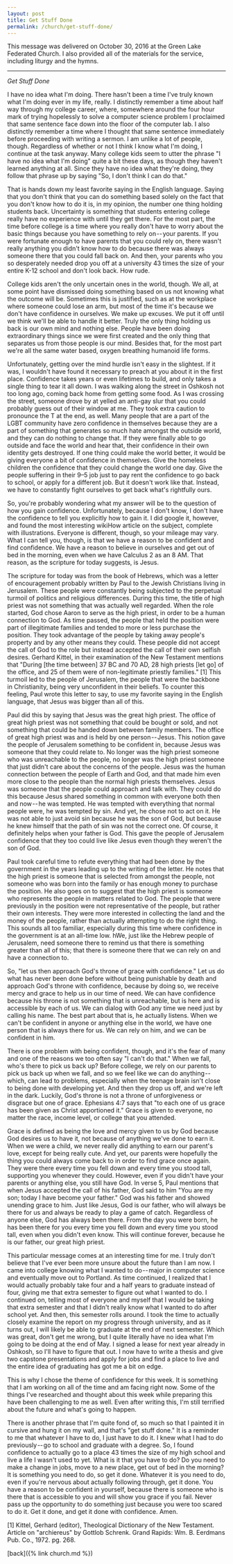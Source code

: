 ```yaml
---
layout: post
title: Get Stuff Done
permalink: /church/get-stuff-done/
---
```


This message was delivered on October 30, 2016 at the Green Lake Federated Church. 
I also provided all of the materials for the service, including liturgy and the hymns. 

* * * 

_Get Stuff Done_

I have no idea what I'm doing. There hasn't been a time I've truly known what I'm doing ever in my life, really. I distinctly remember a time about half way through my college career, where, somewhere around the four hour mark of trying hopelessly to solve a computer science problem I proclaimed that same sentence face down into the floor of the computer lab. I also distinctly remember a time where I thought that same sentence immediately before proceeding with writing a sermon. I am unlike a lot of people, though. Regardless of whether or not I think I know what I'm doing, I continue at the task anyway. Many college kids seem to utter the phrase "I have no idea what I'm doing" quite a bit these days, as though they haven't learned anything at all. Since they have no idea what they're doing, they follow that phrase up by saying "So, I don't think I can do that."


That is hands down my least favorite saying in the English language. Saying that you don't think that you can do something based solely on the fact that you don't know how to do it is, in my opinion, the number one thing holding students back. Uncertainty is something that students entering college really have no experience with until they get there. For the most part, the time before college is a time where you really don't have to worry about the basic things because you have something to rely on -- your parents. If you were fortunate enough to have parents that you could rely on, there wasn't really anything you didn't know how to do because there was always someone there that you could fall back on. And then, your parents who you so desperately needed drop you off at a university 43 times the size of your entire K-12 school and don't look back. How rude.


College kids aren't the only uncertain ones in the world, though. We all, at some point have dismissed doing something based on us not knowing what the outcome will be.  Sometimes this is justified, such as at the workplace where someone could lose an arm, but most of the time it's because we don't have confidence in ourselves. We make up excuses. We put it off until we think we'll be able to handle it better. Truly the only thing holding us back is our own mind and nothing else. People have been doing extraordinary things since we were first created and the only thing that separates us from those people is our mind. Besides that, for the most part we're all the same water based, oxygen breathing humanoid life forms.


Unfortunately, getting over the mind hurdle isn't easy in the slightest. If it was, I wouldn't have found it necessary to preach at you about it in the first place. Confidence takes years or even lifetimes to build, and only takes a single thing to tear it all down. I was walking along the street in Oshkosh not too long ago, coming back home from getting some food. As I was crossing the street, someone drove by at yelled an anti-gay slur that you could probably guess out of their window at me. They took extra caution to pronounce the T at the end, as well. Many people that are a part of the LGBT community have zero confidence in themselves because they are a part of something that generates so much hate amongst the outside world, and they can do nothing to change that. If they were finally able to go outside and face the world and hear that, their confidence in their own identity gets destroyed. If one thing could make the world better, it would be giving everyone a bit of confidence in themselves. Give the homeless children the confidence that they could change the world one day. Give the people suffering in their 9–5 job just to pay rent the confidence to go back to school, or apply for a different job. But it doesn't work like that. Instead, we have to constantly fight ourselves to get back what's rightfully ours.


So, you're probably wondering what my answer will be to the question of how you gain confidence. Unfortunately, because I don't know, I don't have the confidence to tell you explicitly how to gain it. I did google it, however, and found the most interesting wikiHow article on the subject, complete with illustrations. Everyone is different, though, so your mileage may vary. What I can tell you, though, is that we have a reason to be confident and find confidence. We have a reason to believe in ourselves and get out of bed in the morning, even when we have Calculus 2 as an 8 AM. That reason, as the scripture for today suggests, is Jesus.


The scripture for today was from the book of Hebrews, which was a letter of encouragement probably written by Paul to the Jewish Christians living in Jerusalem. These people were constantly being subjected to the perpetual turmoil of politics and religious differences. During this time, the title of high priest was not something that was actually well regarded. When the role started, God chose Aaron to serve as the high priest, in order to be a human connection to God. As time passed, the people that held the position were part of illegitimate families and tended to more or less purchase the position. They took advantage of the people by taking away people's property and by any other means they could. These people did not accept the call of God to the role but instead accepted the call of their own selfish desires. Gerhard Kittel, in their examination of the New Testament mentions that "During [the time between] 37 BC and 70 AD, 28 high priests [let go] of the office, and 25 of them were of non-legitimate priestly families." [1] This turmoil led to the people of Jerusalem, the people that were the backbone in Christianity, being very unconfident in their beliefs. To counter this feeling, Paul wrote this letter to say, to use my favorite saying in the English language, that Jesus was bigger than all of this.


Paul did this by saying that Jesus was the great high priest. The office of great high priest was not something that could be bought or sold, and not something that could be handed down between family members. The office of great high priest was and is held by one person -- Jesus. This notion gave the people of Jerusalem something to be confident in, because Jesus was someone that they could relate to. No longer was the high priest someone who was unreachable to the people, no longer was the high priest someone that just didn't care about the concerns of the people. Jesus was the human connection between the people of Earth and God, and that made him even more close to the people than the normal high priests themselves. Jesus was someone that the people could approach and talk with. They could do this because Jesus shared something in common with everyone both then and now -- he was tempted. He was tempted with everything that normal people were, he was tempted by sin. And yet, he chose not to act on it. He was not able to just avoid sin because he was the son of God, but because he knew himself that the path of sin was not the correct one. Of course, it definitely helps when your father is God. This gave the people of Jerusalem confidence that they too could live like Jesus even though they weren't the son of God.


Paul took careful time to refute everything that had been done by the government in the years leading up to the writing of the letter. He notes that the high priest is someone that is selected from amongst the people, not someone who was born into the family or has enough money to purchase the position. He also goes on to suggest that the high priest is someone who represents the people in matters related to God. The people that were previously in the position were not representative of the people, but rather their own interests. They were more interested in collecting the land and the money of the people, rather than actually attempting to do the right thing. This sounds all too familiar, especially during this time where confidence in the government is at an all-time low. hWe, just like the Hebrew people of Jerusalem, need someone there to remind us that there is something greater than all of this; that there is someone there that we can rely on and have a connection to.


So, "let us then approach God's throne of grace with confidence." Let us do what has never been done before without being punishable by death and approach God's throne with confidence, because by doing so, we receive mercy and grace to help us in our time of need. We can have confidence because his throne is not something that is unreachable, but is here and is accessible by each of us. We can dialog with God any time we need just by calling his name. The best part about that is, he actually listens. When we can't be confident in anyone or anything else in the world, we have one person that is always there for us. We can rely on him, and we can be confident in him.


There is one problem with being confident, though, and it's the fear of many and one of the reasons we too often say "I can't do that." When we fall, who's there to pick us back up? Before college, we rely on our parents to pick us back up when we fall, and so we feel like we can do anything -- which, can lead to problems, especially when the teenage brain isn't close to being done with developing yet. And then they drop us off, and we're left in the dark. Luckily, God's throne is not a throne of unforgiveness or disgrace but one of grace. Ephesians 4:7 says that "to each one of us grace has been given as Christ apportioned it." Grace is given to everyone, no matter the race, income level, or college that you attended.


Grace is defined as being the love and mercy given to us by God because God desires us to have it, not because of anything we've done to earn it. When we were a child, we never really did anything to earn our parent's love, except for being really cute. And yet, our parents were hopefully the thing you could always come back to in order to find grace once again. They were there every time you fell down and every time you stood tall, supporting you whenever they could. However, even if you didn't have your parents or anything else, you still have God. In verse 5, Paul mentions that when Jesus accepted the call of his father, God said to him "You are my son; today I have become your father." God was his father and showed unending grace to him. Just like Jesus, God is our father, who will always be there for us and always be ready to play a game of catch. Regardless of anyone else, God has always been there. From the day you were born, he has been there for you every time you fell down and every time you stood tall, even when you didn't even know. This will continue forever, because he is our father, our great high priest.


This particular message comes at an interesting time for me. I truly don't believe that I've ever been more unsure about the future than I am now. I came into college knowing what I wanted to do -- major in computer science and eventually move out to Portland. As time continued, I realized that I would actually probably take four and a half years to graduate instead of four, giving me that extra semester to figure out what I wanted to do. I continued on, telling most of everyone and myself that I would be taking that extra semester and that I didn't really know what I wanted to do after school yet. And then, this semester rolls around. I took the time to actually closely examine the report on my progress through university, and as it turns out, I will likely be able to graduate at the end of next semester. Which was great, don't get me wrong, but I quite literally have no idea what I'm going to be doing at the end of May. I signed a lease for next year already in Oshkosh, so I'll have to figure that out. I now have to write a thesis and give two capstone presentations and apply for jobs and find a place to live and the entire idea of graduating has got me a bit on edge.


This is why I chose the theme of confidence for this week. It is something that I am working on all of the time and am facing right now. Some of the things I've researched and thought about this week while preparing this have been challenging to me as well. Even after writing this, I'm still terrified about the future and what's going to happen.


There is another phrase that I'm quite fond of, so much so that I painted it in cursive and hung it on my wall, and that's "get stuff done." It is a reminder to me that whatever I have to do, I just have to do it. I knew what I had to do previously -- go to school and graduate with a degree. So, I found confidence to actually go to a place 43 times the size of my high school and live a life I wasn't used to yet. What is it that you have to do? Do you need to make a change in jobs, move to a new place, get out of bed in the morning? It is something you need to do, so get it done. Whatever it is you need to do, even if you're nervous about actually following through, get it done. You have a reason to be confident in yourself, because there is someone who is there that is accessible to you and will show you grace if you fail. Never pass up the opportunity to do something just because you were too scared to do it. Get it done, and get it done with confidence. Amen.


[1] Kittel, Gerhard (editor), Theological Dictionary of the New Testament. Article on "archiereus" 
    by Gottlob Schrenk. Grand Rapids: Wm. B. Eerdmans Pub. Co., 1972. pg. 268.

[back]({% link church.md %})
